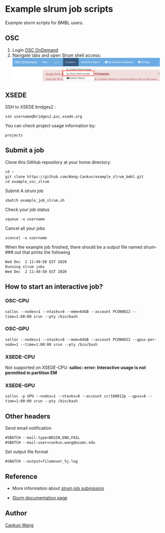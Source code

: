 # Example slrum job scripts

Example slurm scripts for BMBL users.

## OSC

1. Login [OSC OnDemand](https://ondemand.osc.edu/pun/sys/dashboard)
2. Navigate tabs and open Slrum shell access:![Slrum tab](./img/tab-open-slrum.png)

## XSEDE

SSH to XSEDE bridges2 :

```{shell}
ssh username@bridges2.psc.xsede.org
```

You can check project usage information by:

```{shell}
projects
```
## Submit a job

Clone this GitHub repository at your home directory:

```{shell}
cd ~
git clone https://github.com/Wang-Cankun/example_slrum_bmbl.git
cd example_osc_slrum

```
Submit A slrum job
   
```{shell}
sbatch example_job_slrum.sh 
```

Check your job status

```
squeue -u username
```

Cancel all your jobs

```
scancel -u username
```

When the example job finished, there should be a output file named slrum-###.out that prints the following
   
```{shell}
Wed Dec  2 11:49:50 EST 2020
Running slrum jobs
Wed Dec  2 11:49:50 EST 2020
```
## How to start an interactive job?

### OSC-CPU
```
salloc --nodes=1 --ntasks=8 --mem=64GB --account PCON0022 --time=1:00:00 srun --pty /bin/bash
```
### OSC-GPU
```
salloc --nodes=1 --ntasks=8 --mem=64GB --account PCON0022 --gpus-per-node=1 --time=1:00:00 srun --pty /bin/bash
```

### XSEDE-CPU

Not supported on XSEDE-CPU:
**salloc: error: Interactive usage is not permitted in partition EM**
<!--
```
#salloc -p EM --nodes=1 --mem=128GB --ntasks=8 --account ccr180012p --time=1:00:00 srun --pty /bin/bash
```
-->
### XSEDE-GPU
```
salloc -p GPU --nodes=1 --ntasks=8 --account ccr180012p --gpus=8 --time=1:00:00 srun --pty /bin/bash
```

## Other headers

Send email notification

```{bash}
#SBATCH --mail-type=BEGIN,END,FAIL
#SBATCH --mail-user=cankun.wang@osumc.edu
```

Set output file format
```{bash}
#SBATCH --output=filemover_%j.log
```

## Reference

- More information about [slrum job submission](https://www.osc.edu/supercomputing/batch-processing-at-osc/job-submission)

- [Slurm documentation page](https://www.osc.edu/supercomputing/knowledge-base/slurm_migration)

## Author

[Cankun Wang](https://github.com/Wang-Cankun)
